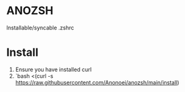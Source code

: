 # ANOZSH
 Installable/syncable .zshrc

# Install
 1. Ensure you have installed curl
 2. `bash <(curl -s https://raw.githubusercontent.com/Anonoei/anozsh/main/install)
